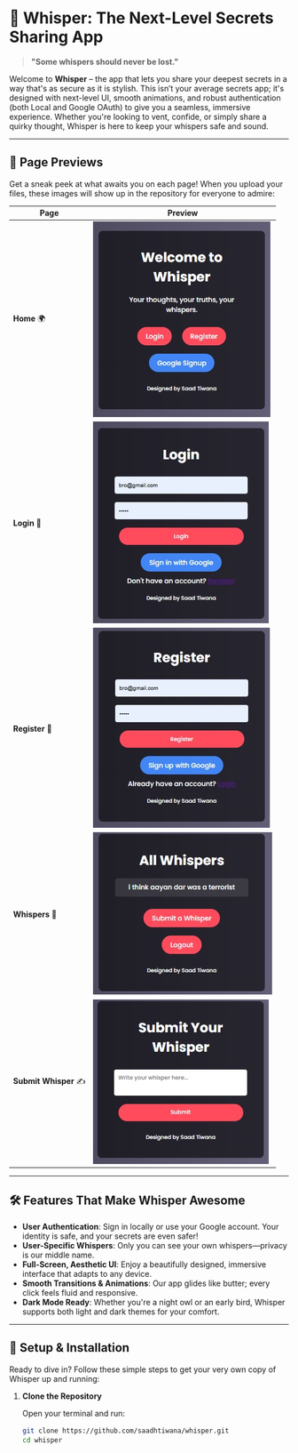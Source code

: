 # 🚀 Whisper: The Next-Level Secrets Sharing App

> **"Some whispers should never be lost."**

Welcome to **Whisper** – the app that lets you share your deepest secrets in a way that's as secure as it is stylish. This isn’t your average secrets app; it's designed with next-level UI, smooth animations, and robust authentication (both Local and Google OAuth) to give you a seamless, immersive experience. Whether you're looking to vent, confide, or simply share a quirky thought, Whisper is here to keep your whispers safe and sound.

---

## 📸 Page Previews

Get a sneak peek at what awaits you on each page! When you upload your files, these images will show up in the repository for everyone to admire:

| **Page**              | **Preview**                   |
| --------------------- | ----------------------------- |
| **Home** 🌍           | ![Home](home.jpg)             |
| **Login** 🔑          | ![Login](login.jpg)           |
| **Register** 📝       | ![Register](register.jpg)     |
| **Whispers** 🤫       | ![Whispers](whispers.jpg)     |
| **Submit Whisper** ✍️ | ![Submit](submit.jpg)         |

---

## 🛠 Features That Make Whisper Awesome

- **User Authentication**: Sign in locally or use your Google account. Your identity is safe, and your secrets are even safer!
- **User-Specific Whispers**: Only you can see your own whispers—privacy is our middle name.
- **Full-Screen, Aesthetic UI**: Enjoy a beautifully designed, immersive interface that adapts to any device.
- **Smooth Transitions & Animations**: Our app glides like butter; every click feels fluid and responsive.
- **Dark Mode Ready**: Whether you're a night owl or an early bird, Whisper supports both light and dark themes for your comfort.

---

## 🚀 Setup & Installation

Ready to dive in? Follow these simple steps to get your very own copy of Whisper up and running:

1. **Clone the Repository**

   Open your terminal and run:
   ```bash
   git clone https://github.com/saadhtiwana/whisper.git
   cd whisper
